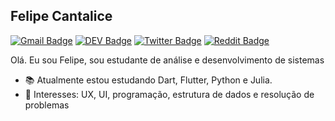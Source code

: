 ## Felipe Cantalice
[![Gmail Badge](https://img.shields.io/badge/-Gmail-c14438?style=flat-square&logo=Gmail&logoColor=white&link=mailto:felipep31a@gmail.com)](mailto:felipep31a@gmail.com)
[![DEV Badge](https://img.shields.io/badge/-DEV.to-000?style=flat-square&logo=dev.to&logoColor=white&link=https://dev.to/)](https://dev.to/)
[![Twitter Badge](https://img.shields.io/badge/-Twitter-1da1f2?style=flat-square&labelColor=1da1f2&logo=twitter&logoColor=white&link=https://twitter.com/felipe82274727)](https://twitter.com/felipe82274727)
[![Reddit Badge](https://aleen42.github.io/badges/src/reddit.svg?style=flat-square&labelColor=1da1f2&logo=twitter&logoColor=white&link=https://www.reddit.com/user/felipep31)](https://www.reddit.com/user/felipep31)

Olá. Eu sou Felipe, sou estudante de análise e desenvolvimento de sistemas

- :books: Atualmente estou estudando  Dart, Flutter, Python e Julia.
- :pushpin: Interesses: UX, UI, programação, estrutura de dados e resolução de problemas


